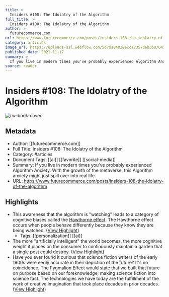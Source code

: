 ```yaml
---
title: >
  Insiders #108: The Idolatry of the Algorithm
full_title: >
  Insiders #108: The Idolatry of the Algorithm
author: >
  futurecommerce.com
url: https://www.futurecommerce.com/posts/insiders-108-the-idolatry-of-the-algorithm
category: articles
image_url: https://uploads-ssl.webflow.com/5d7da04028ecca2357d6b3b0/6430de45aa53c71886fd0d07_Untitled-(7).png
published_date: 2021-11-17
summary: >
  If you live in modern times you've probably experienced Algorithm Anxiety. With the growth of the metaverse, this Algorithm anxiety might just spill over into real life.
source: reader
---
```

# Insiders #108: The Idolatry of the Algorithm

![rw-book-cover](https://uploads-ssl.webflow.com/5d7da04028ecca2357d6b3b0/6430de45aa53c71886fd0d07_Untitled-(7).png)

## Metadata
- Author: [[futurecommerce.com]]
- Full Title: Insiders #108: The Idolatry of the Algorithm
- Category: #articles
- Document Tags: [[ai]] [[favorite]] [[social-media]] 
- Summary: If you live in modern times you've probably experienced Algorithm Anxiety. With the growth of the metaverse, this Algorithm anxiety might just spill over into real life.
- URL: https://www.futurecommerce.com/posts/insiders-108-the-idolatry-of-the-algorithm

## Highlights
- This awareness that the algorithm is "watching" leads to a category of cognitive biases called the [Hawthorne effect](https://en.wikipedia.org/wiki/Hawthorne_effect). The Hawthorne effect occurs when people behave differently because they know they are being watched. ([View Highlight](https://read.readwise.io/read/01hr9gtx9v3gg1tx713r6gatj3))
    - Tags: [[personalization]] [[ai]] 
- The more "artificially intelligent" the world becomes, the more cognitive weight it places on the consumer to continuously maintain a garden that a single pest could destroy. ([View Highlight](https://read.readwise.io/read/01hr9gxcsxnc2q2p0azesx6jvq))
- Have you ever found it curious that science fiction writers of the early 1900s were eerily accurate in their depiction of the future? It's no coincidence. The Pygmalion Effect would state that we built that future on purpose based on our foreknowledge; making science fiction into science fact. The technologies we have today are the fulfillment of the work of creative imagination that took place decades in prior decades. ([View Highlight](https://read.readwise.io/read/01hr9gy5r8f5tvfkbpf1wx3tj0))


